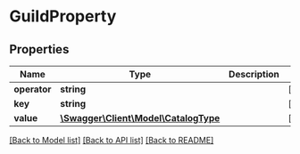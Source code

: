 # GuiIdProperty

## Properties
Name | Type | Description | Notes
------------ | ------------- | ------------- | -------------
**operator** | **string** |  | [optional] 
**key** | **string** |  | [optional] 
**value** | [**\Swagger\Client\Model\CatalogType**](CatalogType.md) |  | [optional] 

[[Back to Model list]](../README.md#documentation-for-models) [[Back to API list]](../README.md#documentation-for-api-endpoints) [[Back to README]](../README.md)


